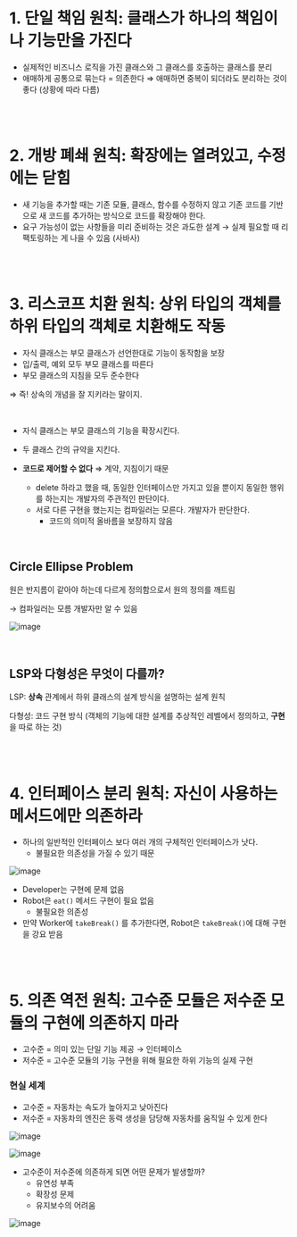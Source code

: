 # 1.  단일 책임 원칙: **클래스가 하나의 책임이나 기능만을 가진다**

- 실제적인 비즈니스 로직을 가진 클래스와 그 클래스를 호출하는 클래스를 분리
- 애매하게 공통으로 묶는다 = 의존한다 ⇒ 애매하면 중복이 되더라도 분리하는 것이 좋다 (상황에 따라 다름)

<br><br>

# 2.  개방 폐쇄 원칙: 확장에는 열려있고, 수정에는 닫힘

- 새 기능을 추가할 때는 기존 모듈, 클래스, 함수를 수정하지 않고 기존 코드를 기반으로 새 코드를 추가하는 방식으로 코드를 확장해야 한다.
- 요구 가능성이 없는 사항들을 미리 준비하는 것은 과도한 설계 → 실제 필요할 때 리팩토링하는 게 나을 수 있음 (사바사)

<br><br>

# 3. 리스코프 치환 원칙: 상위 타입의 객체를 하위 타입의 객체로 치환해도 작동

- 자식 클래스는 부모 클래스가 선언한대로 기능이 동작함을 보장
- 입/출력, 예외 모두 부모 클래스를 따른다
- 부모 클래스의 지침을 모두 준수한다

⇒ 즉! 상속의 개념을 잘 지키라는 말이지.

<br>

- 자식 클래스는 부모 클래스의 기능을 확장시킨다.
- 두 클래스 간의 규약을 지킨다.

- **코드로 제어할 수 없다** ⇒ 계약, 지침이기 때문
    - delete 하라고 했을 때, 동일한 인터페이스만 가지고 있을 뿐이지 동일한 행위를 하는지는 개발자의 주관적인 판단이다.
    - 서로 다른 구현을 했는지는 컴파일러는 모른다. 개발자가 판단한다.
        - 코드의 의미적 올바름을 보장하지 않음

<br>

## Circle Ellipse Problem

원은 반지름이 같아야 하는데 다르게 정의함으로서 원의 정의를 깨트림

→ 컴파일러는 모름 개발자만 알 수 있음

![image](https://github.com/user-attachments/assets/826df4da-8111-404c-9407-f54d287cdf58)

<br>

## LSP와 다형성은 무엇이 다를까?
LSP: **상속** 관계에서 하위 클래스의 설계 방식을 설명하는 설계 원칙

다형성: 코드 구현 방식 (객체의 기능에 대한 설계를 추상적인 레벨에서 정의하고, **구현**을 따로 하는 것)

<br><br>

# 4. 인터페이스 분리 원칙: 자신이 사용하는 메서드에만 의존하라

- 하나의 일반적인 인터페이스 보다 여러 개의 구체적인 인터페이스가 낫다.
    - 불필요한 의존성을 가질 수 있기 때문

![image](https://github.com/user-attachments/assets/e5a3727b-1785-4bba-921e-6501a9272a99)


- Developer는 구현에 문제 없음
- Robot은 `eat()` 메서드 구현이 필요 없음
    - 불필요한 의존성
- 만약 Worker에 `takeBreak()` 를 추가한다면, Robot은 `takeBreak()`에 대해 구현을 강요 받음

<br><br>

# 5. 의존 역전 원칙: 고수준 모듈은 저수준 모듈의 구현에 의존하지 마라

- 고수준 = 의미 있는 단일 기능 제공 → 인터페이스
- 저수준 = 고수준 모듈의 기능 구현을 위해 필요한 하위 기능의 실제 구현

### 현실 세계

- 고수준 = 자동차는 속도가 높아지고 낮아진다
- 저수준 = 자동차의 엔진은 동력 생성을 담당해 자동차를 움직일 수 있게 한다

![image](https://github.com/user-attachments/assets/a4f030d5-fc67-4eda-a5ae-26dcf9339252)


![image](https://github.com/user-attachments/assets/6c1456a9-ed7c-433b-b3a2-e74f17c2bfca)


- 고수준이 저수준에 의존하게 되면 어떤 문제가 발생할까?
    - 유연성 부족
    - 확장성 문제
    - 유지보수의 어려움

![image](https://github.com/user-attachments/assets/d4068275-c90c-4813-a1ab-adc4a85a7361)
